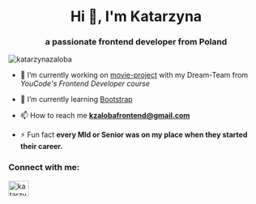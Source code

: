 <h1 align="center">Hi 👋, I'm Katarzyna</h1>
<h3 align="center">a passionate frontend developer from Poland</h3>

<p align="left"> <img src="https://komarev.com/ghpvc/?username=katarzynazaloba&label=Profile%20views&color=0e75b6&style=flat" alt="katarzynazaloba" /> </p>
 
- 🔭 I’m currently working on [movie-project](https://github.com/KatarzynaZaloba/movie-project) with my Dream-Team from *YouCode's Frontend Developer course*

- 🌱 I’m currently learning [Bootstrap](https://platforma.strefakursow.pl/platforma/kurs/192)

- 📫 How to reach me **kzalobafrontend@gmail.com**

- ⚡ Fun fact **every MId or Senior was on my place when they started their career.**

<h3 align="left">Connect with me:</h3>
<p align="left">
<a href="https://linkedin.com/in/katarzyna-zaloba/" target="blank"><img align="center" src="https://raw.githubusercontent.com/rahuldkjain/github-profile-readme-generator/master/src/images/icons/Social/linked-in-alt.svg" alt="katarzyna-zaloba/" height="30" width="40" /></a>
</p>
